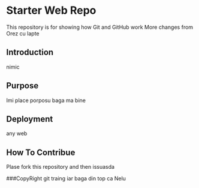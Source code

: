 # Starter Web Repo

This repository is for showing how Git and GitHub work
More changes from Orez cu lapte

## Introduction

nimic

## Purpose

Imi place porposu baga ma bine

## Deployment

any web

## How To Contribue

Plase fork this repository and then issuasda

###CopyRight
git traing iar baga din top ca Nelu